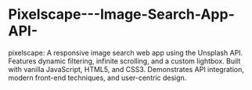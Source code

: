 # Pixelscape---Image-Search-App-API-
pixelscape: A responsive image search web app using the Unsplash API. Features dynamic filtering, infinite scrolling, and a custom lightbox. Built with vanilla JavaScript, HTML5, and CSS3. Demonstrates API integration, modern front-end techniques, and user-centric design.
